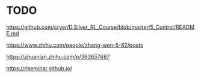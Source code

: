 # TODO

https://github.com/cryer/D.Silver_RL_Course/blob/master/5_Control/README.md

https://www.zhihu.com/people/zhang-wen-5-82/posts

https://zhuanlan.zhihu.com/p/363657687

https://rlseminar.github.io/
